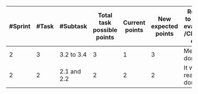 


|#Sprint|#Task|#Subtask|Total task possible points|Current points|New expected points|Reason to be re-evaluated /Changes done|
|-|-|-|-|-|-|-|
|2|3|3.2 to 3.4|3|1|3|Methods done|
|2|2|2.1 and 2.2|2|2|2|It was ready done|


